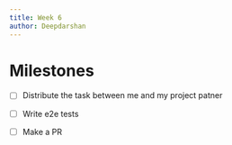```yaml
---
title: Week 6
author: Deepdarshan
---
```


# Milestones

- [ ] Distribute the task between me and my project patner
- [ ] Write e2e tests
- [ ] Make a PR


